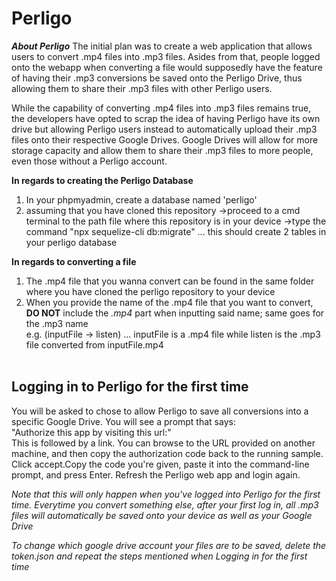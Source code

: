 # Perligo

<i><b>About Perligo</b></i>
The initial plan was to create a web application that allows users to convert .mp4 files into .mp3 files. Asides from that, people logged onto the webapp when converting a file would supposedly have the feature of having their .mp3 conversions be saved onto the Perligo Drive, thus allowing them to share their .mp3 files with other Perligo users.

While the capability of converting .mp4 files into .mp3 files remains true, the developers have opted to scrap the idea of having Perligo have its own drive but allowing Perligo users instead to automatically upload their .mp3 files onto their respective Google Drives. Google Drives will allow for more storage capacity and allow them to share their .mp3 files to more people, even those without a Perligo account.

<b>In regards to creating the Perligo Database</b>
1. In your phpmyadmin, create a database named 'perligo'
2. assuming that you have cloned this repository
  ->proceed to a cmd terminal to the path file where this repository is in your device
  ->type the command "npx sequelize-cli db:migrate" ... this should create 2 tables in your perligo database

<b>In regards to converting a file</b>
 1. The .mp4 file that you wanna convert can be found in the same folder where you have cloned the perligo repository to your device
 2. When you provide the name of the .mp4 file that you want to convert, <b>DO NOT</b> include the <i>.mp4</i> part when inputting said name; same goes for the .mp3 name<br>
e.g. (inputFile      ->   listen)   ... inputFile is a .mp4 file while listen is the .mp3 file converted from inputFile.mp4
<br><br>

<h2>Logging in to Perligo for the first time</h2>
  
You will be asked to chose to allow Perligo to save all conversions into a specific Google Drive. You will see a prompt that says: <br>
  "Authorize this app by visiting this url:"<br>
  This is followed by a link. You can browse to the URL provided on another machine, and then copy the authorization code back to the running sample. 
  Click accept.Copy the code you're given, paste it into the command-line prompt, and press Enter. Refresh the Perligo web app and login again.

<i>Note that this will only happen when you've logged into Perligo for the first time. Everytime you convert something else, after your first log in, all .mp3 files will automatically be saved onto your device as well as your Google Drive</i>

<i>To change which google drive account your files are to be saved, delete the token.json and repeat the steps mentioned when Logging in for the first time</i>
